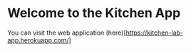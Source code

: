 # Welcome to the Kitchen App

You can visit the web application (here)[https://kitchen-lab-app.herokuapp.com/]
